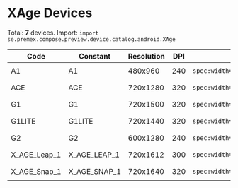 # XAge Devices

Total: **7** devices. Import: `import se.premex.compose.preview.device.catalog.android.XAge`

| Code | Constant | Resolution | DPI | Compose Spec | Preview Usage |
|------|----------|------------|-----|-------------|---------------|
| A1 | A1 | 480x960 | 240 | `spec:width=480px,height=960px,dpi=240` | `@Preview(device = XAge.A1)` |
| ACE | ACE | 720x1280 | 320 | `spec:width=720px,height=1280px,dpi=320` | `@Preview(device = XAge.ACE)` |
| G1 | G1 | 720x1500 | 320 | `spec:width=720px,height=1500px,dpi=320` | `@Preview(device = XAge.G1)` |
| G1LITE | G1LITE | 720x1440 | 320 | `spec:width=720px,height=1440px,dpi=320` | `@Preview(device = XAge.G1LITE)` |
| G2 | G2 | 600x1280 | 240 | `spec:width=600px,height=1280px,dpi=240` | `@Preview(device = XAge.G2)` |
| X_AGE_Leap_1 | X_AGE_LEAP_1 | 720x1612 | 300 | `spec:width=720px,height=1612px,dpi=300` | `@Preview(device = XAge.X_AGE_LEAP_1)` |
| X_AGE_Snap_1 | X_AGE_SNAP_1 | 720x1640 | 320 | `spec:width=720px,height=1640px,dpi=320` | `@Preview(device = XAge.X_AGE_SNAP_1)` |

<!-- Generated automatically. Do not edit manually. -->
